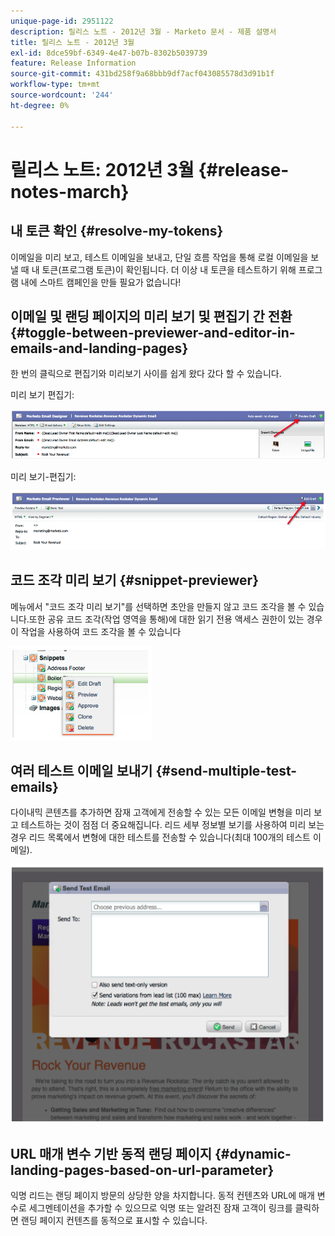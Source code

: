 ```yaml
---
unique-page-id: 2951122
description: 릴리스 노트 - 2012년 3월 - Marketo 문서 - 제품 설명서
title: 릴리스 노트 - 2012년 3월
exl-id: 8dce59bf-6349-4e47-b07b-8302b5039739
feature: Release Information
source-git-commit: 431bd258f9a68bbb9df7acf043085578d3d91b1f
workflow-type: tm+mt
source-wordcount: '244'
ht-degree: 0%

---
```


# 릴리스 노트: 2012년 3월 {#release-notes-march}

## 내 토큰 확인 {#resolve-my-tokens}

이메일을 미리 보고, 테스트 이메일을 보내고, 단일 흐름 작업을 통해 로컬 이메일을 보낼 때 내 토큰(프로그램 토큰)이 확인됩니다. 더 이상 내 토큰을 테스트하기 위해 프로그램 내에 스마트 캠페인을 만들 필요가 없습니다!

## 이메일 및 랜딩 페이지의 미리 보기 및 편집기 간 전환 {#toggle-between-previewer-and-editor-in-emails-and-landing-pages}

한 번의 클릭으로 편집기와 미리보기 사이를 쉽게 왔다 갔다 할 수 있습니다.

미리 보기 편집기:

![](assets/image2014-9-23-10-3a0-3a13.png)

미리 보기-편집기:

![](assets/image2014-9-23-10-3a0-3a25.png)

## 코드 조각 미리 보기 {#snippet-previewer}

메뉴에서 &quot;코드 조각 미리 보기&quot;를 선택하면 초안을 만들지 않고 코드 조각을 볼 수 있습니다.또한 공유 코드 조각(작업 영역을 통해)에 대한 읽기 전용 액세스 권한이 있는 경우 이 작업을 사용하여 코드 조각을 볼 수 있습니다

![](assets/image2014-9-23-10-3a0-3a37.png)

## 여러 테스트 이메일 보내기 {#send-multiple-test-emails}

다이내믹 콘텐츠를 추가하면 잠재 고객에게 전송할 수 있는 모든 이메일 변형을 미리 보고 테스트하는 것이 점점 더 중요해집니다. 리드 세부 정보별 보기를 사용하여 미리 보는 경우 리드 목록에서 변형에 대한 테스트를 전송할 수 있습니다(최대 100개의 테스트 이메일).

![](assets/image2014-9-23-10-3a0-3a50.png)

## URL 매개 변수 기반 동적 랜딩 페이지 {#dynamic-landing-pages-based-on-url-parameter}

익명 리드는 랜딩 페이지 방문의 상당한 양을 차지합니다. 동적 컨텐츠와 URL에 매개 변수로 세그멘테이션을 추가할 수 있으므로 익명 또는 알려진 잠재 고객이 링크를 클릭하면 랜딩 페이지 컨텐츠를 동적으로 표시할 수 있습니다.
